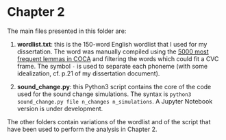 # Chapter 2
  
The main files presented in this folder are:


1. **wordlist.txt**: this is the 150-word English wordlist that I used for my dissertation. The word was manually compiled using the [5000 most frequent lemmas in COCA](https://www.wordfrequency.info/freeList.asp) and filtering the words which could fit a CVC frame. The symbol ```-``` is used to separate each phoneme (with some idealization, cf. p.21 of my dissertation document). 

2. **sound_change.py**: this Python3 script contains the core of the code used for the sound change simulations. The syntax is ```python3 sound_change.py file n_changes n_simulations```. A Jupyter Notebook version is under development.


The other folders contain variations of the wordlist and of the script that have been used to perform the analysis in Chapter 2.


